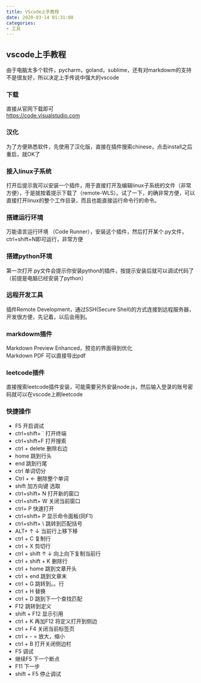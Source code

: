 ```yaml
---
title: VScode上手教程
date: 2020-03-14 01:31:08
categories:
- 工具
---
```

## vscode上手教程
由于电脑太多个软件，pycharm，goland，sublime，还有对markdowm的支持不是很友好，所以决定上手传说中强大的vscode  
### 下载
直接从官网下载即可  
https://code.visualstudio.com
### 汉化
为了方便熟悉软件，先使用了汉化版，直接在插件搜索chinese，点击install之后重启，就OK了
### 接入linux子系统
打开后提示我可以安装一个插件，用于直接打开及编辑linux子系统的文件（非常方便），于是就按着提示下载了（remote-WLS）。试了一下，的确非常方便，可以直接打开linux的整个工作目录，而且也能直接运行命令行的命令。
### 搭建运行环境
万能语言运行环境 （Code Runner），安装这个插件，然后打开某个.py文件，ctrl+shift+N即可运行，非常方便
### 搭建python环境
第一次打开.py文件会提示你安装python的插件，按提示安装后就可以调试代码了（前提是电脑已经安装了python）
### 远程开发工具
插件Remote Development，通过SSH(Secure Shell)的方式连接到远程服务器，开发很方便，先记着，以后会用到。
### markdowm插件
Markdown Preview Enhanced，预览的界面得到优化  
Markdown PDF 可以直接导出pdf  
### leetcode插件
直接搜索leetcode插件安装，可能需要另外安装node.js，然后输入登录的账号密码就可以在vscode上刷leetcode

### 快捷操作
* F5              开启调试  
* ctrl+shift+ `   打开终端 
* ctrl+shift+F    打开搜索
* ctrl + delete   删除右边
* home            跳到行头
* end             跳到行尾
* ctrl            单词切分
* Ctrl + ←   删除整个单词
* shift 加方向键 选取
* ctrl+shift+ N  打开新的窗口
* ctrl+shift+ W  关闭当前窗口
* ctrl+ P 快速打开
* ctrl+shift+ P  显示命令面板(同F1)
* ctrl+shift+ \  跳转到匹配括号
* ALT+ ↑  ↓    当前行上移下移
* ctrl + C    复制行
* ctrl + X    剪切行
* ctrl + shift  ↑  ↓  向上向下复制当前行 
* ctrl + shift + K  删除行 
* ctrl + home   跳到文章开头
* ctrl + end    跳到文章末
* ctrl + G  跳转到。。行
* ctrl + H  替换
* ctrl + D  跳到下一个查找匹配
* F12   跳转到定义
* shift + F12  显示引用
* ctrl + K 再加F12  将定义打开到侧边
* ctrl + F4 关闭当前标签页
* ctrl + -  =  放大，缩小
* ctrl + B  打开关闭侧边栏
* F5 调试  
* 继续F5  下一个断点 
* F11 下一步
* shift + F5  停止调试
